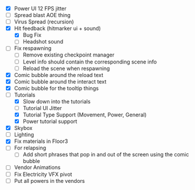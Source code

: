 - [x] Power UI 12 FPS jitter
- [ ] Spread blast AOE thing
- [ ] Virus Spread (recursion)
- [x] Hit feedback (hitmarker ui + sound)
	- [x] Bug Fix
	- [ ] Headshot sound
- [ ] Fix respawning
	- [ ] Remove existing checkpoint manager
	- [ ] Level info should contain the corresponding scene info
	- [ ] Reload the scene when respawning
- [x] Comic bubble around the reload text
- [x] Comic bubble around the interact text
- [x] Comic bubble for the tooltip things
- [ ] Tutorials
	- [x] Slow down into the tutorials
	- [ ] Tutorial UI Jitter
	- [x] Tutorial Type Support (Movement, Power, General)
	- [x] Power tutorial support
- [x] Skybox
- [ ] Lighting
- [x] Fix materials in Floor3
- [ ] For relapsing
	- [ ] Add short phrases that pop in and out of the screen using the comic bubble
- [ ] Vendor Animations
- [ ] Fix Electricity VFX pivot
- [ ] Put all powers in the vendors
